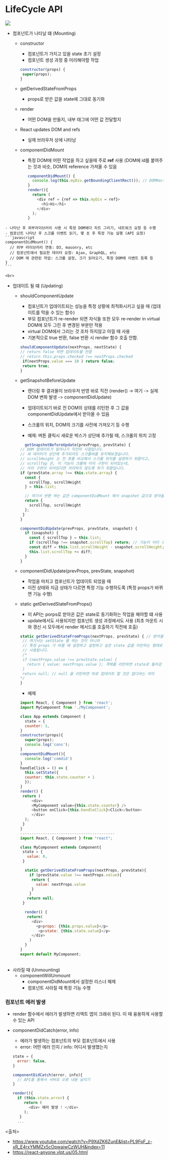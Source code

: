 # LifeCycle API
<img src='01_React/img/lifecycle.JPG' />

- 컴포넌트가 나타날 떄 (Mounting)
  - constructor
    - 컴포넌트가 가지고 있을 state 초기 설정
    - 컴포넌트 생성 과정 중 미리해야할 작업
    ```javascript
    constructor(props) {
     super(props);
    }
    ```
    
  - getDerivedStateFromProps
    - props로 받은 값을 state에 그대로 동기화
    
  - render
    - 어떤 DOM을 만들지, 내부 태그에 어떤 값 전달할지
    
  - React updates DOM and refs
    - 실제 브라우저 상에 나타남
    
  - componentDidMount
    - 특정 DOM에 어떤 작업을 하고 싶을때 주로 **ref** 사용 (DOM에 id를 붙여주는 것과 비슷, DOM의 reference 가져올 수 있음
```js
          componentDidMount() {
            console.log(this.myDiv.getBoundingClientRect()); // DOMRect { bottom: 59, ..., height: 340 ...}
          }  
          render(){
            return (
              <div ref = {ref => this.myDiv = ref}>
                <h1>Hi</h1>
              </div>
            );
          }
```

    - 나타난 후 외부라이브러리 사용 시 특정 DOM에다 차트 그리기, 네트워크 요청 등 수행
    - 컴포넌트 나타난 후 스크롤 이벤트 읽기, 몇 초 후 특정 기능 실행 (API 요청)
    ```javascript
    componentDidMount() {
      // 외부 라이브러리 연동: D3, masonry, etc
      // 컴포넌트에서 필요한 데이터 요청: Ajax, GraphQL, etc
      // DOM 에 관련된 작업: 스크롤 설정, 크기 읽어오기, 특정 DOM에 이벤트 등록 등
    }
    ```
    
    <br>
- 업데이트 될 떄 (Updating)
  - shouldComponentUpdate
    - 컴포넌트가 업데이트되는 성능을 특정 상황에 최적화시키고 싶을 때 (업데이트를 막을 수 있는 함수)
    - 부모 컴포넌트가 re-render 되면 자식들 또한 모두 re-render in virtual DOM에 모두 그린 후 변경된 부분만 적용
    - virtual DOM에서 그리는 것 조차 하지않고 아낄 때 사용
    - 기본적으로 true 반환, false 반환 시 render 함수 호출 안함.
    ```javascript
    shouldComponentUpdate(nextProps, nextState) {
    // return false 하면 업데이트를 안함
    // return this.props.checked !== nextProps.checked
     if(nextProps.value === 10 ) return false;
     return true;
    }
    ```
    
  - getSnapshotBeforeUpdate
    - 랜더링 후 결과물이 브라우저 반영 바로 직전 (render() -> 여기 -> 실제 DOM 변화 발생 -> componentDidUpdate)
    - 업데이트되기 바로 전 DOM의 상태를 리턴한 후 그 값을 componentDidUpdate에서 받아올 수 있음
    - 스크롤의 위치, DOM의 크기를 사전에 가져오기 등 수행 
    
    - 예제: 버튼 클릭시 새로운 박스가 상단에 추가될 때, 스크롤의 위치 고정

    ```javascript
      getSnapshotBeforeUpdate(prevProps, prevState) {
    // DOM 업데이트가 일어나기 직전의 시점입니다.
    // 새 데이터가 상단에 추가되어도 스크롤바를 유지해보겠습니다.
    // scrollHeight 는 전 후를 비교해서 스크롤 위치를 설정하기 위함이고,
    // scrollTop 은, 이 기능이 크롬에 이미 구현이 되어있는데, 
    // 이미 구현이 되어있다면 처리하지 않도록 하기 위함입니다.
    if (prevState.array !== this.state.array) {
      const {
        scrollTop, scrollHeight
      } = this.list;

      // 여기서 반환 하는 값은 componentDidMount 에서 snapshot 값으로 받아올 수 있습니다.
      return {
        scrollTop, scrollHeight
      };
     }
    }

    componentDidUpdate(prevProps, prevState, snapshot) {
      if (snapshot) {
        const { scrollTop } = this.list;
        if (scrollTop !== snapshot.scrollTop) return; // 기능이 이미 구현되어있다면 처리하지 않습니다.
        const diff = this.list.scrollHeight - snapshot.scrollHeight;
        this.list.scrollTop += diff;
      }
    }
    ```

  - componentDidUpdate(prevProps, prevState, snapshot)
    - 작업을 마치고 컴포넌트가 업데이트 되었을 때
    - 이전 상태와 지금 상태가 다르면 특정 기능 수행하도록 (특정 props가 바뀌면 기능 수행)
    
  - static getDerivedStateFromProps()
    - 이 API는 porps로 받아온 값은 state로 동기화하는 작업을 해야할 떄 사용
    - update에서도 사용되지만 컴포넌트 생성 과정에서도 사용 (최초 마운트 시와 갱신 시 모두에서 render 메서드를 호출하기 직전에 호출)
    
    ```javascript
    static getDerivedStateFromProps(nextProps, prevState) { // 받아올 props 값, 업데이트 전 현재 state 값
     // 여기서는 setState 를 하는 것이 아니라
     // 특정 props 가 바뀔 때 설정하고 설정하고 싶은 state 값을 리턴하는 형태로
     // 사용됩니다.
     /*
     if (nextProps.value !== prevState.value) {
       return { value: nextProps.value }; 객체를 리턴하면 state로 들어감
     }
     return null; // null 을 리턴하면 따로 업데이트 할 것은 없다라는 의미
    */
    }
    ```
    
    - 예제 

    ```javascript
    import React, { Component } from 'react';
    import MyComponent from './MyComponent';

    class App extends Component {
      state = {
      counter: 1,
    }
    constructor(props){
      super(props);
      console.log('cons');
    }
    componentDidMount(){
      console.log('comdid')
    }
    handleClick = () => {
      this.setState({
      counter: this.state.counter + 1
      });
    }
    render() {
     return (
         <div>
         <MyComponent value={this.state.counter} />
         <button onClick={this.handleClick}>Click</button>
         </div>
      );
     }
    }
    ------------------------------------------
    import React, { Component } from "react";

    class MyComponent extends Component{
     state = {
       value: 0,
     }

      static getDerivedStateFromProps(nextProps, prevState){
        if (prevState.value !== nextProps.value){
         return {
           value: nextProps.value
         }
        }
       return null;
     }
  
      render() {
       return(
         <div>
           <p>props: {this.props.value}</p>
            <p>state: {this.state.value}</p>
         </div>
        )
      }
    }
    export default MyComponent;
    ```
      <br>
- 사라질 때 (Unmounting)
  - componentWillUnmount
    - componentDidMount에서 설정한 리스너 해제
    - 컴포넌트 사라질 때 특정 기능 수행
    
### 컴포넌트 에러 발생
 - render 함수에서 에러가 발생하면 리액트 앱이 크래쉬 된다. 이 때 융용하게 사용할 수 있는 API
 
 - componentDidCatch(error, info)
   - 에러가 발생하는 컴포넌트의 부모 컴포넌트에서 사용
   - error: 어떤 에러 인지 / info: 어디서 발생했는지

   ```javascript
   state = {
     error: false,
   }
   
   componentDidCatch(error, info){
     // API를 통해서 서버로 오류 내용 날리기
   }
   
   render(){
     if (this.state.error) {
        return (
          <div> 에러 발생 ! </div>
        );
      }
     ...
   ```



<출처>
 - https://www.youtube.com/watch?v=P9XdZK6ZunE&list=PL9FpF_z-xR_E4rxYMMZx5cOpwaiwCzWUH&index=11
 - https://react-anyone.vlpt.us/05.html
